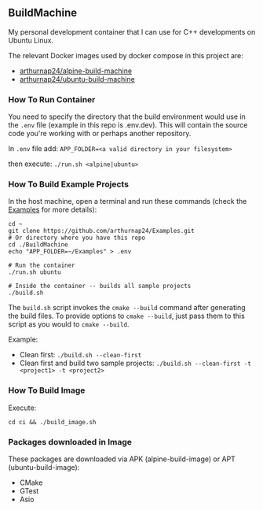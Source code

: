 ## BuildMachine

My personal development container that I can use for C++ developments on Ubuntu Linux.

The relevant Docker images used by docker compose in this project are:
- [arthurnap24/alpine-build-machine](https://hub.docker.com/r/arthurnap24/alpine-build-machine)
- [arthurnap24/ubuntu-build-machine](https://hub.docker.com/r/arthurnap24/ubuntu-build-machine)

### How To Run Container
You need to specify the directory that the build environment would use in the `.env` file (example in this repo is .env.dev). This will contain the source code you're working with or perhaps another repository.

In `.env` file add:
`APP_FOLDER=<a valid directory in your filesystem>`

then execute:
`./run.sh <alpine|ubuntu>`

### How To Build Example Projects
In the host machine, open a terminal and run these commands (check the [Examples](https://github.com/arthurnap24/Examples.git) for more details):
```
cd ~
git clone https://github.com/arthurnap24/Examples.git
# Or directory where you have this repo
cd ./BuildMachine
echo "APP_FOLDER=~/Examples" > .env

# Run the container
./run.sh ubuntu

# Inside the container -- builds all sample projects
./build.sh
```

The `build.sh` script invokes the `cmake --build` command after generating the build files. To provide options to `cmake --build`, just pass them to this script as you would to `cmake --build`.

Example:
- Clean first: `./build.sh --clean-first`
- Clean first and build two sample projects: `./build.sh --clean-first -t <project1> -t <project2>`

### How To Build Image
Execute:
```
cd ci && ./build_image.sh
```

### Packages downloaded in Image
These packages are downloaded via APK (alpine-build-image) or APT (ubuntu-build-image):
- CMake
- GTest
- Asio

